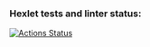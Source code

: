 ### Hexlet tests and linter status:
[![Actions Status](https://github.com/KruglovDV/rails-project-lvl1/workflows/hexlet-check/badge.svg)](https://github.com/KruglovDV/rails-project-lvl1/actions)